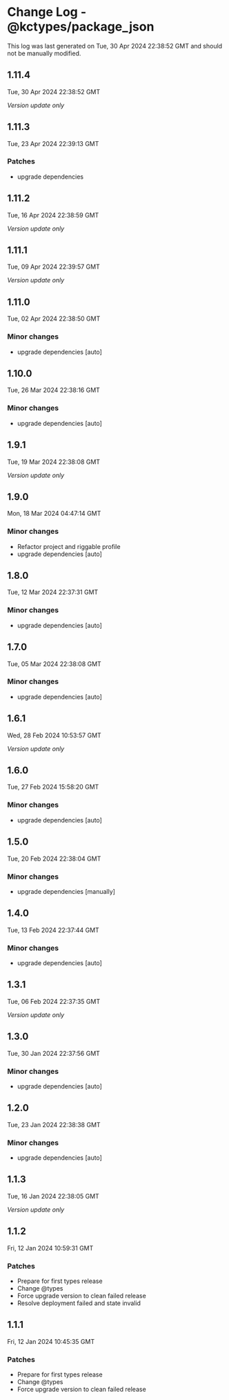 # Change Log - @kctypes/package_json

This log was last generated on Tue, 30 Apr 2024 22:38:52 GMT and should not be manually modified.

## 1.11.4
Tue, 30 Apr 2024 22:38:52 GMT

_Version update only_

## 1.11.3
Tue, 23 Apr 2024 22:39:13 GMT

### Patches

- upgrade dependencies

## 1.11.2
Tue, 16 Apr 2024 22:38:59 GMT

_Version update only_

## 1.11.1
Tue, 09 Apr 2024 22:39:57 GMT

_Version update only_

## 1.11.0
Tue, 02 Apr 2024 22:38:50 GMT

### Minor changes

- upgrade dependencies [auto]

## 1.10.0
Tue, 26 Mar 2024 22:38:16 GMT

### Minor changes

- upgrade dependencies [auto]

## 1.9.1
Tue, 19 Mar 2024 22:38:08 GMT

_Version update only_

## 1.9.0
Mon, 18 Mar 2024 04:47:14 GMT

### Minor changes

- Refactor project and riggable profile
- upgrade dependencies [auto]

## 1.8.0
Tue, 12 Mar 2024 22:37:31 GMT

### Minor changes

- upgrade dependencies [auto]

## 1.7.0
Tue, 05 Mar 2024 22:38:08 GMT

### Minor changes

- upgrade dependencies [auto]

## 1.6.1
Wed, 28 Feb 2024 10:53:57 GMT

_Version update only_

## 1.6.0
Tue, 27 Feb 2024 15:58:20 GMT

### Minor changes

- upgrade dependencies [auto]

## 1.5.0
Tue, 20 Feb 2024 22:38:04 GMT

### Minor changes

- upgrade dependencies [manually]

## 1.4.0
Tue, 13 Feb 2024 22:37:44 GMT

### Minor changes

- upgrade dependencies [auto]

## 1.3.1
Tue, 06 Feb 2024 22:37:35 GMT

_Version update only_

## 1.3.0
Tue, 30 Jan 2024 22:37:56 GMT

### Minor changes

- upgrade dependencies [auto]

## 1.2.0
Tue, 23 Jan 2024 22:38:38 GMT

### Minor changes

- upgrade dependencies [auto]

## 1.1.3
Tue, 16 Jan 2024 22:38:05 GMT

_Version update only_

## 1.1.2
Fri, 12 Jan 2024 10:59:31 GMT

### Patches

- Prepare for first types release
- Change @types
- Force upgrade version to clean failed release
- Resolve deployment failed and state invalid

## 1.1.1
Fri, 12 Jan 2024 10:45:35 GMT

### Patches

- Prepare for first types release
- Change @types
- Force upgrade version to clean failed release

